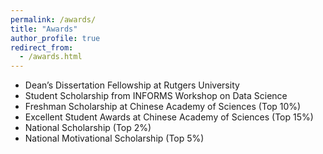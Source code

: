 ```yaml
---
permalink: /awards/
title: "Awards"
author_profile: true
redirect_from: 
  - /awards.html
---
```


- Dean’s Dissertation Fellowship at Rutgers University
- Student Scholarship from INFORMS Workshop on Data Science
- Freshman Scholarship at Chinese Academy of Sciences (Top 10%)
- Excellent Student Awards at Chinese Academy of Sciences (Top 15%)
- National Scholarship (Top 2%)
- National Motivational Scholarship (Top 5%)

